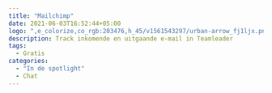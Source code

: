 ```yaml
---
title: "Mailchimp"
date: 2021-06-03T16:52:44+05:00
logo: ",e_colorize,co_rgb:203476,h_45/v1561543297/urban-arrow_fj1ljx.png"
description: Track inkomende en uitgaande e-mail in Teamleader
tags:
  - Gratis
categories:
  - "In de spotlight"
  - Chat
---
```

